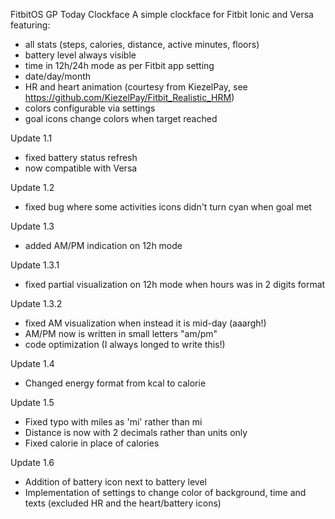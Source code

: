 FitbitOS GP Today Clockface
A simple clockface for Fitbit Ionic and Versa featuring:

- all stats (steps, calories, distance, active minutes, floors)
- battery level always visible
- time in 12h/24h mode as per Fitbit app setting
- date/day/month 
- HR and heart animation (courtesy from KiezelPay, see https://github.com/KiezelPay/Fitbit_Realistic_HRM)
- colors configurable via settings
- goal icons change colors when target reached

Update 1.1
- fixed battery status refresh
- now compatible with Versa

Update 1.2
- fixed bug where some activities icons didn't turn cyan when goal met

Update 1.3
- added AM/PM indication on 12h mode

Update 1.3.1
- fixed partial visualization on 12h mode when hours was in 2 digits format

Update 1.3.2 
- fixed AM visualization when instead it is mid-day (aaargh!)
- AM/PM now is written in small letters "am/pm"
- code optimization (I always longed to write this!)

Update 1.4
- Changed energy format from kcal to calorie

Update 1.5
- Fixed typo with miles as 'mi' rather than mi
- Distance is now with 2 decimals rather than units only
- Fixed calorie in place of calories

Update 1.6
- Addition of battery icon next to battery level
- Implementation of settings to change color of background, time and texts 
(excluded HR and the heart/battery icons)



